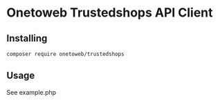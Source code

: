 # Onetoweb Trustedshops API Client

## Installing

```bash
composer require onetoweb/trustedshops
```

## Usage

See example.php